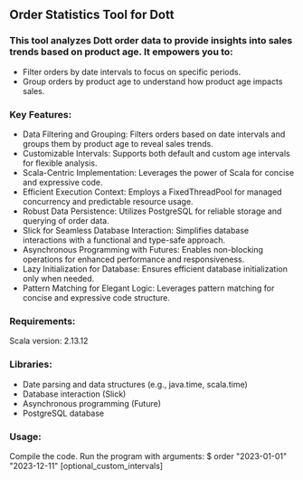 ## Order Statistics Tool for Dott

### This tool analyzes Dott order data to provide insights into sales trends based on product age. It empowers you to:
 * Filter orders by date intervals to focus on specific periods.
 * Group orders by product age to understand how product age impacts sales.


### Key Features:
  * Data Filtering and Grouping: Filters orders based on date intervals and groups them by product age to reveal sales trends.
  * Customizable Intervals: Supports both default and custom age intervals for flexible analysis.
  * Scala-Centric Implementation: Leverages the power of Scala for concise and expressive code.
  * Efficient Execution Context: Employs a FixedThreadPool for managed concurrency and predictable resource usage.
  * Robust Data Persistence: Utilizes PostgreSQL for reliable storage and querying of order data.
  * Slick for Seamless Database Interaction: Simplifies database interactions with a functional and type-safe approach.
  * Asynchronous Programming with Futures: Enables non-blocking operations for enhanced performance and responsiveness.
  * Lazy Initialization for Database: Ensures efficient database initialization only when needed.
  * Pattern Matching for Elegant Logic: Leverages pattern matching for concise and expressive code structure.

### Requirements:
Scala version: 2.13.12


### Libraries:
 * Date parsing and data structures (e.g., java.time, scala.time)
 * Database interaction (Slick)
 * Asynchronous programming (Future)
 * PostgreSQL database
### Usage:

Compile the code.
Run the program with arguments:
$ order "2023-01-01" "2023-12-11" [optional_custom_intervals]
